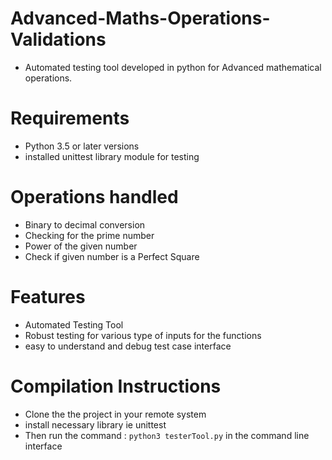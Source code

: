 # Advanced-Maths-Operations-Validations
 - Automated testing tool developed in python for Advanced mathematical operations.
 
# Requirements
- Python 3.5 or later versions
- installed unittest library module for testing

# Operations handled
- Binary to decimal conversion
- Checking for the prime number
- Power of the given number
- Check if given number is a Perfect Square


# Features 
- Automated Testing Tool
- Robust testing for various type of inputs for the functions
- easy to understand and debug test case interface 

# Compilation Instructions
- Clone the the project in your remote system
- install necessary library ie unittest
- Then run the command : ` python3 testerTool.py ` in the command line interface
